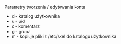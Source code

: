 Parametry tworzenia / edytowania konta  
- d - katalog użytkownika
- u - uid
- c - komentarz
- g - grupa
- m - kopiuje pliki z /etc/skel do katalogu użytkownika

